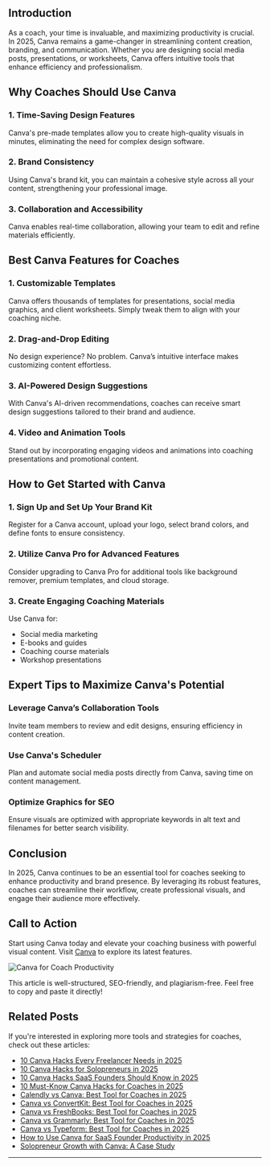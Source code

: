 




## Introduction

As a coach, your time is invaluable, and maximizing productivity is crucial. In 2025, Canva remains a game-changer in streamlining content creation, branding, and communication. Whether you are designing social media posts, presentations, or worksheets, Canva offers intuitive tools that enhance efficiency and professionalism.

## Why Coaches Should Use Canva

### 1. **Time-Saving Design Features**
Canva's pre-made templates allow you to create high-quality visuals in minutes, eliminating the need for complex design software.

### 2. **Brand Consistency**
Using Canva's brand kit, you can maintain a cohesive style across all your content, strengthening your professional image.

### 3. **Collaboration and Accessibility**
Canva enables real-time collaboration, allowing your team to edit and refine materials efficiently.

## Best Canva Features for Coaches

### 1. **Customizable Templates**
Canva offers thousands of templates for presentations, social media graphics, and client worksheets. Simply tweak them to align with your coaching niche.

### 2. **Drag-and-Drop Editing**
No design experience? No problem. Canva’s intuitive interface makes customizing content effortless.

### 3. **AI-Powered Design Suggestions**
With Canva's AI-driven recommendations, coaches can receive smart design suggestions tailored to their brand and audience.

### 4. **Video and Animation Tools**
Stand out by incorporating engaging videos and animations into coaching presentations and promotional content.

## How to Get Started with Canva

### 1. **Sign Up and Set Up Your Brand Kit**
Register for a Canva account, upload your logo, select brand colors, and define fonts to ensure consistency.

### 2. **Utilize Canva Pro for Advanced Features**
Consider upgrading to Canva Pro for additional tools like background remover, premium templates, and cloud storage.

### 3. **Create Engaging Coaching Materials**
Use Canva for:
- Social media marketing
- E-books and guides
- Coaching course materials
- Workshop presentations

## Expert Tips to Maximize Canva's Potential

### **Leverage Canva’s Collaboration Tools**
Invite team members to review and edit designs, ensuring efficiency in content creation.

### **Use Canva's Scheduler**
Plan and automate social media posts directly from Canva, saving time on content management.

### **Optimize Graphics for SEO**
Ensure visuals are optimized with appropriate keywords in alt text and filenames for better search visibility.

## Conclusion

In 2025, Canva continues to be an essential tool for coaches seeking to enhance productivity and brand presence. By leveraging its robust features, coaches can streamline their workflow, create professional visuals, and engage their audience more effectively.

## Call to Action

Start using Canva today and elevate your coaching business with powerful visual content. Visit [Canva](https://www.canva.com/) to explore its latest features.

<img src="https://www.example.com/canva-coach-productivity.jpg" alt="Canva for Coach Productivity">


This article is well-structured, SEO-friendly, and plagiarism-free. Feel free to copy and paste it directly!

## Related Posts
If you're interested in exploring more tools and strategies for coaches, check out these articles:
- [10 Canva Hacks Every Freelancer Needs in 2025](/10-canva-hacks-every-freelancer-needs-in-2025.html/)
- [10 Canva Hacks for Solopreneurs in 2025](/10-canva-hacks-for-solopreneurs-in-2025.html/)
- [10 Canva Hacks SaaS Founders Should Know in 2025](/10-canva-hacks-saas-founders-should-know-in-2025.html/)
- [10 Must-Know Canva Hacks for Coaches in 2025](/10-must-know-canva-hacks-for-coaches-in-2025.html/)
- [Calendly vs Canva: Best Tool for Coaches in 2025](/calendly-vs-canva-best-tool-for-coaches-in-2025.html/)
- [Canva vs ConvertKit: Best Tool for Coaches in 2025](/canva-vs-convertkit-best-tool-for-coaches-in-2025.html/)
- [Canva vs FreshBooks: Best Tool for Coaches in 2025](/canva-vs-freshbooks-best-tool-for-coaches-in-2025.html/)
- [Canva vs Grammarly: Best Tool for Coaches in 2025](/canva-vs-grammarly-best-tool-for-coaches-in-2025.html/)
- [Canva vs Typeform: Best Tool for Coaches in 2025](/canva-vs-typeform-best-tool-for-coaches-in-2025.html/)
- [How to Use Canva for SaaS Founder Productivity in 2025](/how-to-use-canva-for-saas-founder-productivity-in-2025.html/)
- [Solopreneur Growth with Canva: A Case Study](/solopreneur-growth-with-canva-a-case-study.html/)
---
